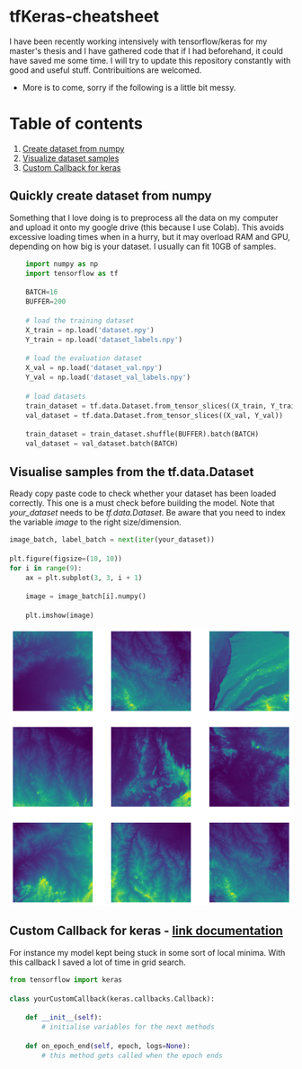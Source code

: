 # tfKeras-cheatsheet
I have been recently working intensively with tensorflow/keras for my master's thesis and I have gathered code that if I had beforehand, it could have saved me some time. I will try to update this repository constantly with good and useful stuff. Contribuitions are welcomed.

- More is to come, sorry if the following is a little bit messy.


# Table of contents
1. [Create dataset from numpy](#dataset_numpy)
2. [Visualize dataset samples](#visual_samples)
3. [Custom Callback for keras](#custom_callbacks)


## Quickly create dataset from numpy <a name="dataset_numpy"></a>
Something that I love doing is to preprocess all the data on my computer and upload it onto my google drive (this because I use Colab). This avoids excessive loading times when in a hurry, but it may overload RAM and GPU, depending on how big is your dataset. I usually can fit 10GB of samples.

```python
    import numpy as np
    import tensorflow as tf
    
    BATCH=16
    BUFFER=200

    # load the training dataset
    X_train = np.load('dataset.npy')
    Y_train = np.load('dataset_labels.npy')
    
    # load the evaluation dataset
    X_val = np.load('dataset_val.npy')
    Y_val = np.load('dataset_val_labels.npy')
    
    # load datasets 
    train_dataset = tf.data.Dataset.from_tensor_slices((X_train, Y_train))
    val_dataset = tf.data.Dataset.from_tensor_slices((X_val, Y_val))

    train_dataset = train_dataset.shuffle(BUFFER).batch(BATCH)
    val_dataset = val_dataset.batch(BATCH)

```

## Visualise samples from the tf.data.Dataset <a name="visual_samples"></a>
Ready copy paste code to check whether your dataset has been loaded correctly. This one is a must check before building the model.
Note that <em>your_dataset</em> needs to be <em>tf.data.Dataset</em>. Be aware that you need to index the variable <em>image</em> to the right size/dimension.

```python
image_batch, label_batch = next(iter(your_dataset))

plt.figure(figsize=(10, 10))
for i in range(9):
    ax = plt.subplot(3, 3, i + 1)

    image = image_batch[i].numpy()

    plt.imshow(image)
```
![example](/imgs/sample_visual.png "example")


## Custom Callback for keras - [link documentation](https://www.tensorflow.org/guide/keras/custom_callback) <a name="custom_callbacks"></a>
For instance my model kept being stuck in some sort of local minima. With this callback I saved a lot of time in grid search.

```python
from tensorflow import keras

class yourCustomCallback(keras.callbacks.Callback):

    def __init__(self):
        # initialise variables for the next methods

    def on_epoch_end(self, epoch, logs=None):
        # this method gets called when the epoch ends
```
      
